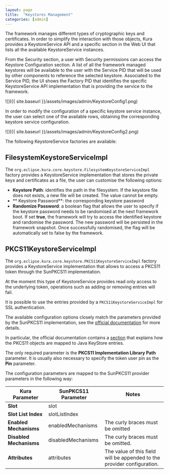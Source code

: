 ```yaml
---
layout: page
title:  "Keystores Management"
categories: [admin]
---
```


The framework manages different types of cryptographic keys and certificates.
In order to simplify the interaction with those objects, Kura provides a KeystoreService API and a specific section in the Web UI that lists all the available KeystoreService instances.

From the Security section, a user with Security permissions can access the Keystore Configuration section.
A list of all the framework managed keystores will be available to the user with the Service PID that will be used by other components to reference the selected keystore.
Associated to the Service PID, the UI shows the Factory PID that identifies the specific KeystoreService API implementation that is providing the service to the framework.

![]({{ site.baseurl }}/assets/images/admin/KeystoreConfig1.png)

In order to modify the configuration of a specific keystore service instance, the user can select one of the available rows, obtaining the corresponding keystore service configuration.

![]({{ site.baseurl }}/assets/images/admin/KeystoreConfig2.png)

The following KeystoreService factories are available:

## FilesystemKeystoreServiceImpl

The `org.eclipse.kura.core.keystore.FilesystemKeystoreServiceImpl` factory provides a KeystoreService implementation that stores the private keys and certificates as a file, the user can customise the following options:
- **Keystore Path**: identifies the path in the filesystem. If the keystore file does not exists, a new file will be created. The value cannot be empty.
- ** Keystore Password**: the corresponding keystore password
- **Randomize Password**: a boolean flag that allows the user to specify if the keystore password needs to be randomised at the next framework boot. If set **true**, the framework will try to access the identified keystore and randomise the password. The new password will be persisted in the framework snapshot. Once successfully randomised, the flag will be automatically set to false by the framework.

## PKCS11KeystoreServiceImpl

The `org.eclipse.kura.core.keystore.PKCS11KeystoreServiceImpl` factory provides a KeystoreService implementation that allows to access a PKCS11 token through the SunPKCS11 implementation.

At the moment this type of KeystoreService provides read only access to the underlying token, operations such as adding or removing entries will fail.

It is possible to use the entries provided by a `PKCS11KeystoreServiceImpl` for SSL authentication.

The available configuration options closely match the parameters provided by the SunPKCS11 implementation, see the [official documentation](https://docs.oracle.com/javase/8/docs/technotes/guides/security/p11guide.html) for more details.

In particular, the official documentation contains a [section](https://docs.oracle.com/javase/8/docs/technotes/guides/security/p11guide.html#KeyStoreRestrictions) that explains how the PKCS11 objects are mapped to Java KeyStore entries.

The only required parameter is the **PKCS11 Implementation Library Path** parameter. It is usually also necessary to specify the token user pin as the **Pin** parameter.

The configuration parameters are mapped to the SunPKCS11 provider parameters in the following way:

|**Kura Parameter**|**SunPKCS11 Parameter**|**Notes**|
|-|-|-|
|**Slot**|slot||
|**Slot List Index**|slotListIndex||
|**Enabled Mechanisms**|enabledMechanisms|The curly braces must be omitted|
|**Disabled Mechanisms**|disabledMechanisms|The curly braces must be omitted.|
|**Attributes**|attributes|The value of this field will be appended to the provider configuration.|

